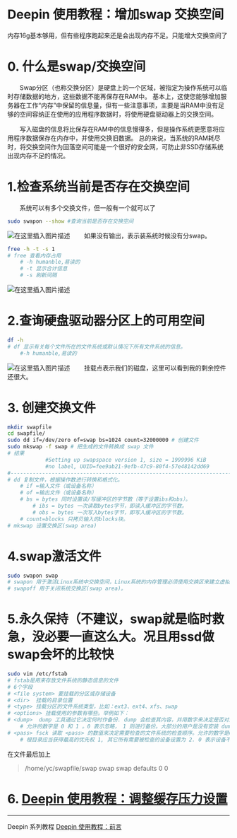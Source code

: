 # Deepin 使用教程：增加swap 交换空间

内存16g基本够用，但有些程序跑起来还是会出现内存不足。只能增大交换空间了
# 0. 什么是swap/交换空间
&emsp;&emsp;Swap分区（也称交换分区）是硬盘上的一个区域，被指定为操作系统可以临时存储数据的地方，这些数据不能再保存在RAM中。 基本上，这使您能够增加服务器在工作“内存”中保留的信息量，但有一些注意事项，主要是当RAM中没有足够的空间容纳正在使用的应用程序数据时，将使用硬盘驱动器上的交换空间。

&emsp;&emsp;写入磁盘的信息将比保存在RAM中的信息慢得多，但是操作系统更愿意将应用程序数据保存在内存中，并使用交换旧数据。 总的来说，当系统的RAM耗尽时，将交换空间作为回落空间可能是一个很好的安全网，可防止非SSD存储系统出现内存不足的情况。


 
# 1.检查系统当前是否存在交换空间
&emsp;&emsp;系统可以有多个交换文件，但一般有一个就可以了

```bash
sudo swapon --show #查询当前是否存在交换空间
```
![在这里插入图片描述](https://img-blog.csdnimg.cn/20191130125804822.png#pic_center)
&emsp;&emsp;如果没有输出，表示装系统时候没有分swap。

```bash
free -h -t -s 1
# free 查看内存占用
	# -h humanble,易读的
	# -t 显示合计信息
	# -s 刷新间隔
```
![在这里插入图片描述](https://img-blog.csdnimg.cn/20191130130302829.png?x-oss-process=image/watermark,type_ZmFuZ3poZW5naGVpdGk,shadow_10,text_aHR0cHM6Ly9ibG9nLmNzZG4ubmV0L2ExNTAwNTc4NDMyMA==,size_16,color_FFFFFF,t_70#pic_center)
# 2.查询硬盘驱动器分区上的可用空间

```bash
df -h 
# df 显示有关每个文件所在的文件系统或默认情况下所有文件系统的信息。
	#-h humanble,易读的
```
![在这里插入图片描述](https://img-blog.csdnimg.cn/20191130132504391.png?x-oss-process=image/watermark,type_ZmFuZ3poZW5naGVpdGk,shadow_10,text_aHR0cHM6Ly9ibG9nLmNzZG4ubmV0L2ExNTAwNTc4NDMyMA==,size_16,color_FFFFFF,t_70#pic_center)
&emsp;&emsp;挂载点表示我们的磁盘，这里可以看到我的剩余控件还很大。

# 3. 创建交换文件

```bash
mkdir swapfile
cd swapfile/
sudo dd if=/dev/zero of=swap bs=1024 count=32000000 # 创建文件
sudo mkswap -f swap # 把生成的文件转换成 swap 文件
# 结果
			#Setting up swapspace version 1, size = 1999996 KiB 
			#no label, UUID=fee9ab21-9efb-47c9-80f4-57e48142dd69
#-------------------------------------------------------------------------
# dd 复制文件，根据操作数进行转换和格式化。
	# if =输入文件（或设备名称）
	# of =输出文件（或设备名称）
	# bs = bytes 同时设置读/写缓冲区的字节数（等于设置ibs和obs）。
		# ibs = bytes 一次读取bytes字节，即读入缓冲区的字节数。
		# obs = bytes 一次写入bytes字节，即写入缓冲区的字节数。
	# count=blocks 只拷贝输入的blocks块。
# mkswap 设置交换区(swap area)

```
# 4.swap激活文件

```bash
sudo swapon swap
# swapon 用于激活Linux系统中交换空间，Linux系统的内存管理必须使用交换区来建立虚拟内存。
# swapoff 用于关闭系统交换区(swap area)。
```

# 5.永久保持（不建议，swap就是临时救急，没必要一直这么大。况且用ssd做swap会坏的比较快

```bash
sudo vim /etc/fstab
# fstab是用来存放文件系统的静态信息的文件
# 6个字段
# <file system> 要挂载的分区或存储设备
# <dir>  挂载的目录位置
# <type> 挂载分区的文件系统类型，比如：ext3、ext4、xfs、swap
# <options> 挂载使用的参数有哪些。举例如下：
# <dump>  dump 工具通过它决定何时作备份. dump 会检查其内容，并用数字来决定是否对这个文件系统进行备份。 
	# 允许的数字是 0 和 1 。0 表示忽略， 1 则进行备份。大部分的用户是没有安装 dump 的 ，对他们而言 <dump> 应设为 0。
# <pass> fsck 读取 <pass> 的数值来决定需要检查的文件系统的检查顺序。允许的数字是0, 1, 和2。 
	# 根目录应当获得最高的优先权 1, 其它所有需要被检查的设备设置为 2. 0 表示设备不会被 fsck 所检查。
```
在文件最后加上
> /home/yc/swapfile/swap swap swap defaults 0 0

# 6. [Deepin 使用教程：调整缓存压力设置](https://blog.csdn.net/a15005784320/article/details/103220825)



---
Deepin  系列教程
[Deepin 使用教程：前言](https://blog.csdn.net/a15005784320/article/details/103083242)